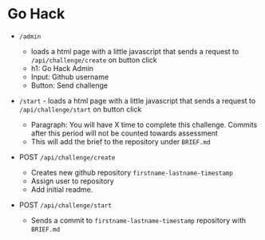 # Go Hack

- `/admin`
  - loads a html page with a little javascript that sends a request to `/api/challenge/create` on button click
  - h1: Go Hack Admin
  - Input: Github username
  - Button: Send challenge

- `/start` - loads a html page with a little javascript that sends a request to `/api/challenge/start` on button click
  - Paragraph: You will have X time to complete this challenge. Commits after this period will not be counted towards assessment
  - This will add the brief to the repository under `BRIEF.md`

- POST `/api/challenge/create`
  - Creates new github repository `firstname-lastname-timestamp`
  - Assign user to repository
  - Add initial readme.

- POST `/api/challenge/start`
  - Sends a commit to `firstname-lastname-timestamp` repository with `BRIEF.md`
